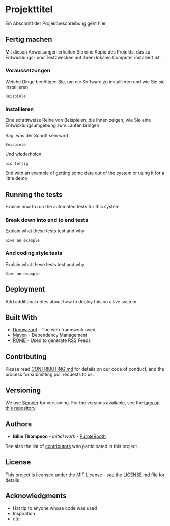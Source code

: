 # Projekttitel

Ein Abschnitt der Projektbeschreibung geht hier

## Fertig machen

Mit diesen Anweisungen erhalten Sie eine Kopie des Projekts, das zu Entwicklungs- und Testzwecken auf Ihrem lokalen Computer installiert ist. 

### Voraussetzungen

Welche Dinge benötigen Sie, um die Software zu installieren und wie Sie sie installieren

```
Beispiele
```

###  Installieren

Eine schrittweise Reihe von Beispielen, die Ihnen zeigen, wie Sie eine Entwicklungsumgebung zum Laufen bringen

Sag, was der Schritt sein wird

```
Beispiele
```

Und wiederholen

```
bis fertig
```

End with an example of getting some data out of the system or using it for a little demo

## Running the tests

Explain how to run the automated tests for this system

### Break down into end to end tests

Explain what these tests test and why

```
Give an example
```

### And coding style tests

Explain what these tests test and why

```
Give an example
```

## Deployment

Add additional notes about how to deploy this on a live system

## Built With

- [Dropwizard](http://www.dropwizard.io/1.0.2/docs/) - The web framework used
- [Maven](https://maven.apache.org/) - Dependency Management
- [ROME](https://rometools.github.io/rome/) - Used to generate RSS Feeds

## Contributing

Please read [CONTRIBUTING.md](https://gist.github.com/PurpleBooth/b24679402957c63ec426) for details on our code of conduct, and the process for submitting pull requests to us.

## Versioning

We use [SemVer](http://semver.org/) for versioning. For the versions available, see the [tags on this repository](https://github.com/your/project/tags).

## Authors

- **Billie Thompson** - *Initial work* - [PurpleBooth](https://github.com/PurpleBooth)

See also the list of [contributors](https://github.com/your/project/contributors) who participated in this project.

## License

This project is licensed under the MIT License - see the [LICENSE.md](LICENSE.md) file for details

## Acknowledgments

- Hat tip to anyone whose code was used
- Inspiration
- etc
